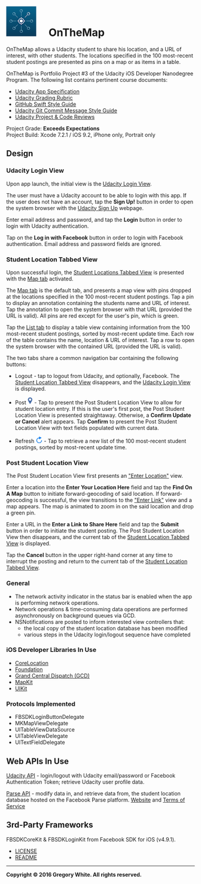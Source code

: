 # ![App Icon](./Paperwork/READMEFiles/OnTheMap_80.png)&nbsp;&nbsp;&nbsp;&nbsp;&nbsp;OnTheMap

OnTheMap allows a Udacity student to share his location, and a URL of
interest, with other students.  The locations specified in the 100
most-recent student postings are presented as pins on a map or as items
in a table.  

OnTheMap is Portfolio Project #3 of the Udacity iOS Developer Nanodegree
Program.  The following list contains pertinent course documents:
* [Udacity App Specification](./Paperwork/Udacity/UdacityAppSpecification.pdf)  
* [Udacity Grading Rubric](./Paperwork/Udacity/UdacityGradingRubric.pdf)  
* [GitHub Swift Style Guide](./Paperwork/Udacity/GitHubSwiftStyleGuide.pdf)  
* [Udacity Git Commit Message Style Guide](./Paperwork/Udacity/UdacityGitCommitMessageStyleGuide.pdf)  
* [Udacity Project & Code Reviews](https://review.udacity.com/#!/reviews/101387)

Project Grade:  **Exceeds Expectations**  
Project Build:  Xcode 7.2.1 / iOS 9.2, iPhone only, Portrait only

## Design

### Udacity Login View

Upon app launch, the initial view is the
[Udacity Login View](./Paperwork/READMEFiles/UdacityLoginView.md).

The user must have a Udacity account to be able to login with this app.
If the user does not have an account, tap the **Sign Up!** button in
order to open the system browser with the
[Udacity Sign Up](./Paperwork/READMEFiles/UdacitySignUpWebpage.md)
webpage.

Enter email address and password, and tap the **Login** button in order
to login with Udacity authentication.

Tap on the **Log in with Facebook** button in order to login with
Facebook authentication.  Email address and password fields are ignored.

### Student Location Tabbed View

Upon successful login, the
[Student Locations Tabbed View](./Paperwork/READMEFiles/StudentLocationsTabbedView.md)
is presented with the
[Map tab](./Paperwork/READMEFiles/StudentLocationsTabbedView.md)
activated.  

The
[Map tab](./Paperwork/READMEFiles/StudentLocationsTabbedView.md)
is the default tab, and presents a map view with pins dropped at the
locations specified in the 100 most-recent student postings.  Tap a pin
to display an annotation containing the students name and URL of interest.
Tap the annotation to open the system browser with that URL (provided
the URL is valid).  All pins are red except for the user's pin, which is
green.

Tap the
[List tab](./Paperwork/READMEFiles/StudentLocationsTabbedView.md)
to display a table view containing information from the 100 most-recent
student postings, sorted by most-recent update time.  Each row of the
table contains the name, location & URL of interest.  Tap a row to open
the system browser with the contained URL (provided the URL is valid).

The two tabs share a common navigation bar containing the following
buttons:

* Logout - tap to logout from Udacity, and optionally, Facebook.  The
[Student Location Tabbed View](./Paperwork/READMEFiles/StudentLocationsTabbedView.md)
disappears, and the
[Udacity Login View](./Paperwork/READMEFiles/UdacityLoginView.md)
is displayed.  

* Post ![Pin Button](./Paperwork/READMEFiles/PinIcon.png) - Tap to
present the Post Student Location View to allow for student location
entry.  If this is the user's first post, the Post Student Location View
is presented straightaway.  Otherwise, a **Confirm Update or Cancel** alert
appears.  Tap **Confirm** to present the Post Student Location View with
text fields populated with current data.

* Refresh ![Refresh Button](./Paperwork/READMEFiles/RefreshIcon.png) -
Tap to retrieve a new list of the 100 most-recent student postings,
sorted by most-recent update time.

### Post Student Location View

The Post Student Location View first presents an
["Enter Location"](./Paperwork/READMEFiles/PostStudentLocationView.md)
view.

Enter a location into the **Enter Your Location Here** field and tap the
**Find On A Map** button to initiate forward-geocoding of said location.
If forward-geocoding is successful, the view transitions to the
["Enter Link"](./Paperwork/READMEFiles/PostStudentLocationView.md)
view and a map appears.  The map is animated to zoom in on the said
location and drop a green pin.

Enter a URL in the **Enter a Link to Share Here** field and tap
the **Submit** button in order to initiate the student posting.  The
Post Student Location View then disappears, and the current tab of the
[Student Location Tabbed View](./Paperwork/READMEFiles/StudentLocationsTabbedView.md)
is displayed.

Tap the **Cancel** button in the upper right-hand corner at any time to
interrupt the posting and return to the current tab of the
[Student Location Tabbed View](./Paperwork/READMEFiles/StudentLocationsTabbedView.md).

### General

* The network activity indicator in the status bar is enabled when the
app is performing network operations.
* Network operations & time-consuming data operations are performed
asynchronously on background queues via GCD.
* NSNotifications are posted to inform interested view controllers that:
  - the local copy of the student location database has been modified
  - various steps in the Udacity login/logout sequence have completed

### iOS Developer Libraries In Use

- [CoreLocation](./Paperwork/READMEFiles/CoreLocation.md)
- [Foundation](./Paperwork/READMEFiles/Foundation.md)
- [Grand Central Dispatch (GCD)](./Paperwork/READMEFiles/GCD.md)
- [MapKit](./Paperwork/READMEFiles/MapKit.md)
- [UIKit](./Paperwork/READMEFiles/UIKit.md)

### Protocols Implemented

* FBSDKLoginButtonDelegate
* MKMapViewDelegate
* UITableViewDataSource
* UITableViewDelegate
* UITextFieldDelegate

## Web APIs In Use

[Udacity API](./Paperwork/APIs/UdacityAPIOverview.pdf) - login/logout
with Udacity email/password or Facebook Authentication Token; retrieve
Udacity user profile data.

[Parse API](./Paperwork/APIs/ParseAPIOverview.pdf) - modify data in,
and retrieve data from, the student location database hosted on the
Facebook Parse platform.
[Website](https://parse.com) and
[Terms of Service](https://parse.com/policies)

## 3rd-Party Frameworks

FBSDKCoreKit & FBSDKLoginKit from Facebook SDK for iOS (v4.9.1).
- [LICENSE](./Paperwork/Licenses/FacebookSDK_LICENSE.txt)
- [README](./Paperwork/Licenses/FacebookSDK_README.txt)  

---
**Copyright © 2016 Gregory White. All rights reserved.**
